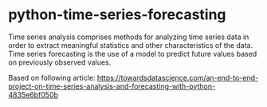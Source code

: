 # python-time-series-forecasting
Time series analysis comprises methods for analyzing time series data in order to extract meaningful statistics and other characteristics of the data. Time series forecasting is the use of a model to predict future values based on previously observed values.

Based on following article: https://towardsdatascience.com/an-end-to-end-project-on-time-series-analysis-and-forecasting-with-python-4835e6bf050b
